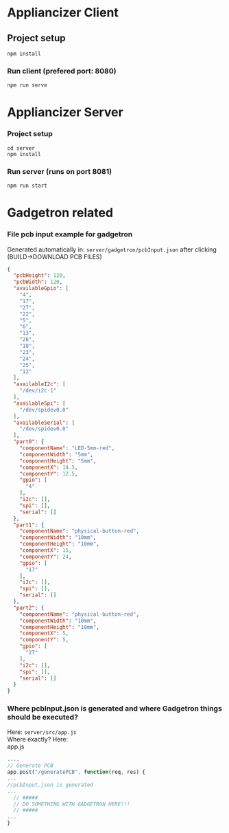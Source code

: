 # Appliancizer Client

## Project setup
```
npm install
```

### Run client (prefered port: 8080)
```
npm run serve
```

# Appliancizer Server

### Project setup
```
cd server
npm install
```

### Run server (runs on port 8081)
```
npm run start
```

# Gadgetron related

### File pcb input example for gadgetron
Generated automatically in: ```server/gadgetron/pcbInput.json``` after clicking (BUILD->DOWNLOAD PCB FILES)
```json
{
  "pcbHeight": 120,
  "pcbWidth": 120,
  "availableGpio": [
    "4",
    "17",
    "27",
    "22",
    "5",
    "6",
    "13",
    "26",
    "18",
    "23",
    "24",
    "25",
    "12"
  ],
  "availableI2c": [
    "/dev/i2c-1"
  ],
  "availableSpi": [
    "/dev/spidev0.0"
  ],
  "availableSerial": [
    "/dev/spidev0.0"
  ],
  "part0": {
    "componentName": "LED-5mm-red",
    "componentWidth": "5mm",
    "componentHeight": "5mm",
    "componentX": 14.5,
    "componentY": 12.5,
    "gpio": [
      "4"
    ],
    "i2c": [],
    "spi": [],
    "serial": []
  },
  "part1": {
    "componentName": "physical-button-red",
    "componentWidth": "10mm",
    "componentHeight": "10mm",
    "componentX": 15,
    "componentY": 24,
    "gpio": [
      "17"
    ],
    "i2c": [],
    "spi": [],
    "serial": []
  },
  "part2": {
    "componentName": "physical-button-red",
    "componentWidth": "10mm",
    "componentHeight": "10mm",
    "componentX": 5,
    "componentY": 5,
    "gpio": [
      "27"
    ],
    "i2c": [],
    "spi": [],
    "serial": []
  }
}
```    

### Where pcbInput.json is generated and where Gadgetron things should be executed?  
Here: ```server/src/app.js```  
Where exactly? Here:  
app.js  
```js
....
// Generate PCB
app.post("/generatePCB", function(req, res) {
...
//pcbInput.json is generated
...
  // #####
  // DO SOMETHING WITH GADGETRON HERE!!!
  // #####
...
}
```
